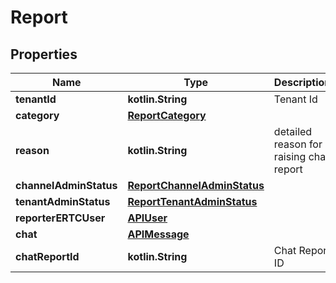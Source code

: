 
# Report

## Properties
Name | Type | Description | Notes
------------ | ------------- | ------------- | -------------
**tenantId** | **kotlin.String** | Tenant Id | 
**category** | [**ReportCategory**](ReportCategory.md) |  | 
**reason** | **kotlin.String** | detailed reason for raising chat report | 
**channelAdminStatus** | [**ReportChannelAdminStatus**](ReportChannelAdminStatus.md) |  | 
**tenantAdminStatus** | [**ReportTenantAdminStatus**](ReportTenantAdminStatus.md) |  | 
**reporterERTCUser** | [**APIUser**](APIUser.md) |  | 
**chat** | [**APIMessage**](APIMessage.md) |  | 
**chatReportId** | **kotlin.String** | Chat Report ID |  [optional]



